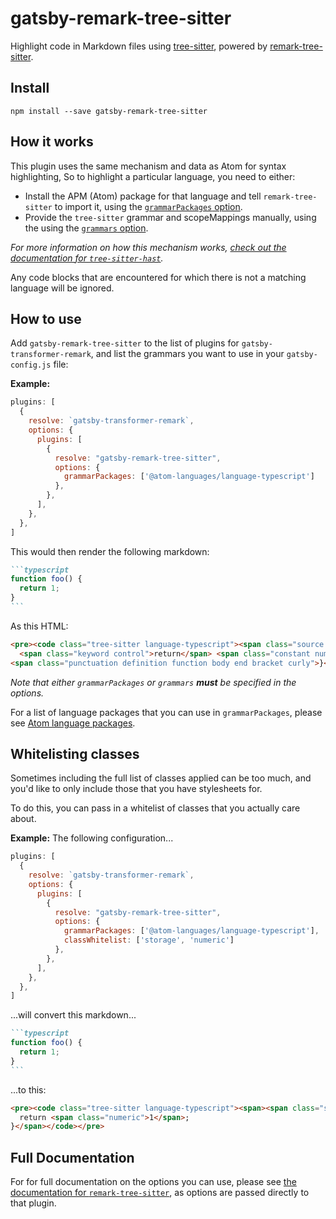 # gatsby-remark-tree-sitter

Highlight code in Markdown files using
[tree-sitter](https://github.com/tree-sitter/tree-sitter), powered by [remark-tree-sitter](https://github.com/samlanning/remark-tree-sitter).

## Install

```
npm install --save gatsby-remark-tree-sitter
```

## How it works

This plugin uses the same mechanism and data as Atom for syntax highlighting,
So to highlight a particular language, you need to either:

* Install the APM (Atom) package for that language and tell `remark-tree-sitter`
  to import it, using the [`grammarPackages` option](https://github.com/samlanning/remark-tree-sitter#optionsgrammarpackages).
* Provide the `tree-sitter` grammar and scopeMappings manually,
  using the using the [`grammars` option](https://github.com/samlanning/remark-tree-sitter#optionsgrammars).

*For more information on how this mechanism works,
[check out the documentation for `tree-sitter-hast`](https://github.com/samlanning/tree-sitter-hast#scope-mappings).*

Any code blocks that are encountered for which there is not a matching language will be ignored.

## How to use

Add `gatsby-remark-tree-sitter` to the list of plugins for `gatsby-transformer-remark`,
and list the grammars you want to use in your `gatsby-config.js` file:

**Example:**

```js
plugins: [
  {
    resolve: `gatsby-transformer-remark`,
    options: {
      plugins: [
        {
          resolve: "gatsby-remark-tree-sitter",
          options: {
            grammarPackages: ['@atom-languages/language-typescript']
          },
        },
      ],
    },
  },
]
```

This would then render the following markdown:

````markdown
```typescript
function foo() {
  return 1;
}
```
````

As this HTML:

```html
<pre><code class="tree-sitter language-typescript"><span class="source ts"><span class="storage type function">function</span> <span class="entity name function">foo</span><span class="punctuation definition parameters begin bracket round">(</span><span class="punctuation definition parameters end bracket round">)</span> <span class="punctuation definition function body begin bracket curly">{</span>
  <span class="keyword control">return</span> <span class="constant numeric">1</span><span class="punctuation terminator statement semicolon">;</span>
<span class="punctuation definition function body end bracket curly">}</span></span></code></pre>
```

*Note that either `grammarPackages` or `grammars` **must** be specified in the options.*

For a list of language packages that you can use in `grammarPackages`, please see [Atom language packages](https://github.com/samlanning/remark-tree-sitter#atom-language-packages).

## Whitelisting classes

Sometimes including the full list of classes applied can be too much,
and you'd like to only include those that you have stylesheets for.

To do this, you can pass in a whitelist of classes that you actually care about.

**Example:** The following configuration...

```js
plugins: [
  {
    resolve: `gatsby-transformer-remark`,
    options: {
      plugins: [
        {
          resolve: "gatsby-remark-tree-sitter",
          options: {
            grammarPackages: ['@atom-languages/language-typescript'],
            classWhitelist: ['storage', 'numeric']
          },
        },
      ],
    },
  },
]
```

...will convert this markdown...

````md
```typescript
function foo() {
  return 1;
}
```
````

...to this:

```html
<pre><code class="tree-sitter language-typescript"><span><span class="storage">function</span> foo() {
  return <span class="numeric">1</span>;
}</span></code></pre>
```

## Full Documentation

For for full documentation on the options you can use, please see [the documentation for `remark-tree-sitter`](https://github.com/samlanning/remark-tree-sitter#api), as options are passed directly to that plugin.
